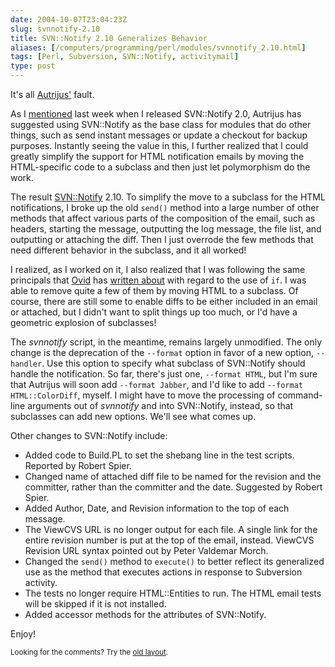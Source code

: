 ```yaml
--- 
date: 2004-10-07T23:04:23Z
slug: svnnotify-2.10
title: SVN::Notify 2.10 Generalizes Behavior
aliases: [/computers/programming/perl/modules/svnnotify_2.10.html]
tags: [Perl, Subversion, SVN::Notify, activitymail]
type: post
---
```


<p>It's all <a href="http://www.autrijus.org/" title="Autrijus.Home">Autrijus'</a> fault.</p>

<p>As I <a href="/computers/programming/perl/modules/svnnotify_2.0.html" title="SVN::Notify 2.0 Hitting CPAN">mentioned</a> last week when I released SVN::Notify 2.0, Autrijus has suggested using SVN::Notify as the base class for modules that do other things, such as send instant messages or update a checkout for backup purposes. Instantly seeing the value in this, I further realized that I could greatly simplify the support for HTML notification emails by moving the HTML-specific code to a subclass and then just let polymorphism do the work.</p>

<p>The result <a href="http://search.cpan.org/dist/SVN-Notify/" title="SVN::Notify on CPAN">SVN::Notify</a> 2.10. To simplify the move to a subclass for the HTML notifications, I broke up the old <code>send()</code> method into a large number of other methods that affect various parts of the composition of the email, such as headers, starting the message, outputting the log message, the file list, and outputting or attaching the diff. Then I just overrode the few methods that need different behavior in the subclass, and it all worked!</p>

<p>I realized, as I worked on it, I also realized that I was following the same principals that <a href="http://use.perl.org/~Ovid/" title="Ovid's Journal">Ovid</a> has <a href="http://www.perlmonks.org/index.pl?node_id=392248" title="&#x201c;if&#x201d; Considered Harmful in OO programming">written about</a> with regard to the use of <code>if</code>. I was able to remove quite a few of them by moving HTML to a subclass. Of course, there are still some to enable diffs to be either included in an email or attached, but I didn't want to split things up too much, or I'd have a geometric explosion of subclasses!</p>

<p>The <em>svnnotify</em> script, in the meantime, remains largely unmodified. The only change is the deprecation of the <code>--format</code> option in favor of a new option, <code>--handler</code>. Use this option to specify what subclass of SVN::Notify should handle the notification. So far, there's just one, <code>--format HTML</code>, but I'm sure that Autrijus will soon add <code>--format Jabber</code>, and I'd like to add <code>--format HTML::ColorDiff</code>, myself. I might have to move the processing of command-line arguments out of <em>svnnotify</em> and into SVN::Notify, instead, so that subclasses can add new options. We'll see what comes up.</p>

<p>Other changes to SVN::Notify include:</p>

<ul>
  <li>Added code to Build.PL to set the shebang line in the test
        scripts. Reported by Robert Spier.</li>
  <li>Changed name of attached diff file to be named for the revision
        and the committer, rather than the committer and the date.
        Suggested by Robert Spier.</li>
  <li>Added Author, Date, and Revision information to the top of each
        message.</li>
  <li>The ViewCVS URL is no longer output for each file. A single link
        for the entire revision number is put at the top of the email,
        instead. ViewCVS Revision URL syntax pointed out by Peter
        Valdemar Morch.</li>
  <li>Changed the <code>send()</code> method to <code>execute()</code> to better reflect
        its generalized use as the method that executes actions in
        response to Subversion activity.</li>
  <li>The tests no longer require HTML::Entities to run. The HTML
        email tests will be skipped if it is not installed.</li>
  <li>Added accessor methods for the attributes of SVN::Notify.</li>
</ul>

<p>Enjoy!</p>

<p class="past"><small>Looking for the comments? Try the <a rel="nofollow" href="//past.justatheory.com/computers/programming/perl/modules/svnnotify_2.10.html">old layout</a>.</small></p>


